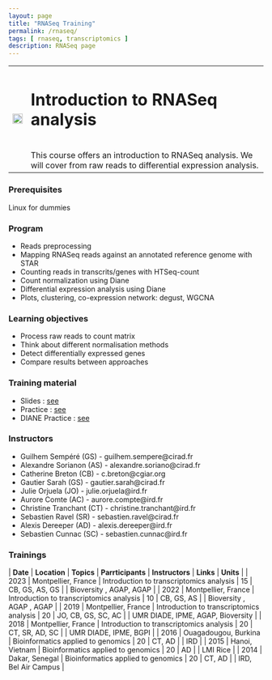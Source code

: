 ```yaml
---
layout: page
title: "RNASeq Training"
permalink: /rnaseq/
tags: [ rnaseq, transcriptomics ]
description: RNASeq page
---
```

<table class="table-contact">
<tr>
<td><img width="100%" src="{{ site.url }}/images/trainings-rnaseq.png" alt="" />
</td>
<td>
<h1> Introduction to RNASeq analysis </h1><br />
This course offers an introduction to RNASeq analysis. We will cover from raw reads to differential expression analysis.
</td>
</tr>
</table>

### Prerequisites
Linux for dummies
<div id="colonne1">
<h3>Program</h3>
<ul>
<li> Reads preprocessing </li>
<li> Mapping RNASeq reads against an annotated reference genome with STAR </li>
<li> Counting reads in transcrits/genes with HTSeq-count </li>
<li> Count normalization using Diane </li>
<li> Differential expression analysis using Diane </li>
<li> Plots, clustering, co-expression network: degust, WGCNA </li>
</ul>
</div>

<div id="colonne2">
<h3>Learning objectives</h3>
<ul>
<li>Process raw reads to count matrix </li>
<li>Think about different normalisation methods</li>
<li>Detect differentially expressed genes</li>
<li>Compare results between approaches</li>
</ul>
</div>

<div id="colonne3">
<h3>Training material</h3>
<ul>
<li>Slides : <a target="_blank" href="{{ site.url }}files/analyse_rnaseq_2023.pdf">see</a></li>
<li>Practice : <a target="_blank" href="{{ site.url }}/linux/rnaseqPractice">see</a> </li>
<li>DIANE Practice : <a target="_blank" href="{{ site.url }}/linux/Analyse_Count_Diane.pdf">see</a> </li>
</ul>
</div>

<div id="nextInline" class="clearfix">
<h3>Instructors</h3>
<ul>
    <li>Guilhem Sempéré (GS) - guilhem.sempere@cirad.fr</li>
    <li>Alexandre Sorianon (AS) - alexandre.soriano@cirad.fr</li>
    <li>Catherine Breton (CB) - c.breton@cgiar.org</li>
    <li>Gautier Sarah (GS) - gautier.sarah@cirad.fr</li>
    <li>Julie Orjuela (JO) - julie.orjuela@ird.fr</li>
    <li>Aurore Comte (AC) - aurore.compte@ird.fr</li>
    <li>Christine Tranchant (CT) - christine.tranchant@ird.fr</li>
    <li>Sebastien Ravel (SR) - sebastien.ravel@cirad.fr </li>
    <li>Alexis Dereeper (AD) - alexis.dereeper@ird.fr </li>
    <li>Sebastien Cunnac (SC) - sebastien.cunnac@ird.fr </li>
</ul>
</div>

### Trainings
 
| **Date** | **Location** | **Topics** | **Parrticipants** | **Instructors** | **Links** | **Units** |
| 2023 | Montpellier, France |  Introduction to transcriptomics analysis | 15 | CB, GS, AS, GS | | Bioversity , AGAP, AGAP |
| 2022 | Montpellier, France |  Introduction to transcriptomics analysis | 10 | CB, GS, AS | | Bioversity , AGAP , AGAP |
| 2019 | Montpellier, France |  Introduction to transcriptomics analysis | 20 | JO, CB, GS, SC, AC | | UMR DIADE, IPME, AGAP, Bioversity  |
| 2018 | Montpellier, France |  Introduction to transcriptomics analysis | 20 | CT, SR, AD, SC | | UMR DIADE, IPME, BGPI |
| 2016 | Ouagadougou, Burkina |  Bioinformatics applied to genomics | 20 | CT, AD | | IRD |
| 2015 | Hanoi, Vietnam |  Bioinformatics applied to genomics | 20 | AD | | LMI Rice |
| 2014 | Dakar, Senegal |  Bioinformatics applied to genomics | 20 | CT, AD | | IRD, Bel Air Campus |

